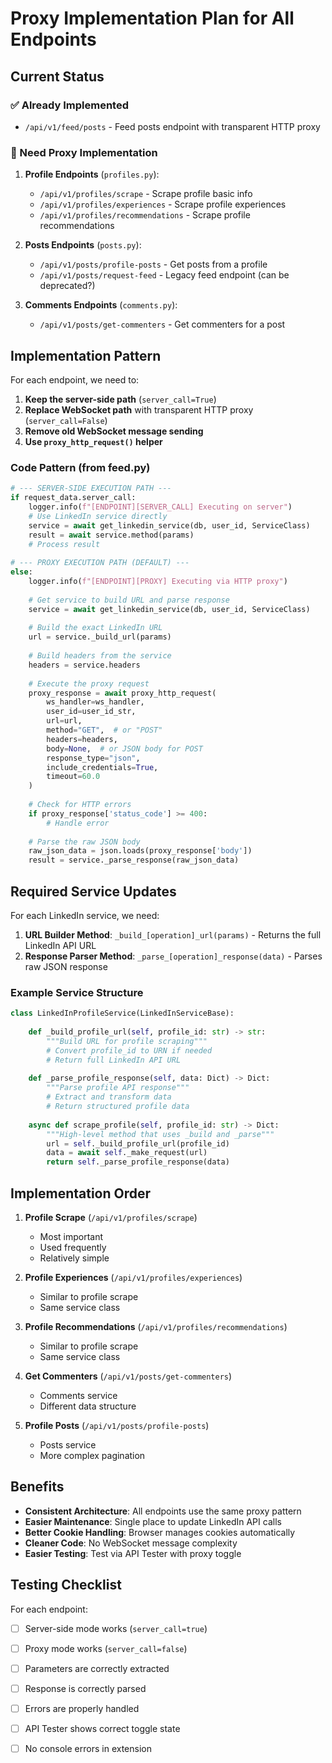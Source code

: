# Proxy Implementation Plan for All Endpoints

## Current Status

### ✅ Already Implemented
- `/api/v1/feed/posts` - Feed posts endpoint with transparent HTTP proxy

### 🔄 Need Proxy Implementation

1. **Profile Endpoints** (`profiles.py`):
   - `/api/v1/profiles/scrape` - Scrape profile basic info
   - `/api/v1/profiles/experiences` - Scrape profile experiences
   - `/api/v1/profiles/recommendations` - Scrape profile recommendations

2. **Posts Endpoints** (`posts.py`):
   - `/api/v1/posts/profile-posts` - Get posts from a profile
   - `/api/v1/posts/request-feed` - Legacy feed endpoint (can be deprecated?)

3. **Comments Endpoints** (`comments.py`):
   - `/api/v1/posts/get-commenters` - Get commenters for a post

## Implementation Pattern

For each endpoint, we need to:

1. **Keep the server-side path** (`server_call=True`)
2. **Replace WebSocket path** with transparent HTTP proxy (`server_call=False`)
3. **Remove old WebSocket message sending**
4. **Use `proxy_http_request()` helper**

### Code Pattern (from feed.py)

```python
# --- SERVER-SIDE EXECUTION PATH ---
if request_data.server_call:
    logger.info(f"[ENDPOINT][SERVER_CALL] Executing on server")
    # Use LinkedIn service directly
    service = await get_linkedin_service(db, user_id, ServiceClass)
    result = await service.method(params)
    # Process result
    
# --- PROXY EXECUTION PATH (DEFAULT) ---
else:
    logger.info(f"[ENDPOINT][PROXY] Executing via HTTP proxy")
    
    # Get service to build URL and parse response
    service = await get_linkedin_service(db, user_id, ServiceClass)
    
    # Build the exact LinkedIn URL
    url = service._build_url(params)
    
    # Build headers from the service
    headers = service.headers
    
    # Execute the proxy request
    proxy_response = await proxy_http_request(
        ws_handler=ws_handler,
        user_id=user_id_str,
        url=url,
        method="GET",  # or "POST"
        headers=headers,
        body=None,  # or JSON body for POST
        response_type="json",
        include_credentials=True,
        timeout=60.0
    )
    
    # Check for HTTP errors
    if proxy_response['status_code'] >= 400:
        # Handle error
        
    # Parse the raw JSON body
    raw_json_data = json.loads(proxy_response['body'])
    result = service._parse_response(raw_json_data)
```

## Required Service Updates

For each LinkedIn service, we need:

1. **URL Builder Method**: `_build_[operation]_url(params)` - Returns the full LinkedIn API URL
2. **Response Parser Method**: `_parse_[operation]_response(data)` - Parses raw JSON response

### Example Service Structure

```python
class LinkedInProfileService(LinkedInServiceBase):
    
    def _build_profile_url(self, profile_id: str) -> str:
        """Build URL for profile scraping"""
        # Convert profile_id to URN if needed
        # Return full LinkedIn API URL
        
    def _parse_profile_response(self, data: Dict) -> Dict:
        """Parse profile API response"""
        # Extract and transform data
        # Return structured profile data
        
    async def scrape_profile(self, profile_id: str) -> Dict:
        """High-level method that uses _build and _parse"""
        url = self._build_profile_url(profile_id)
        data = await self._make_request(url)
        return self._parse_profile_response(data)
```

## Implementation Order

1. **Profile Scrape** (`/api/v1/profiles/scrape`)
   - Most important
   - Used frequently
   - Relatively simple

2. **Profile Experiences** (`/api/v1/profiles/experiences`)
   - Similar to profile scrape
   - Same service class

3. **Profile Recommendations** (`/api/v1/profiles/recommendations`)
   - Similar to profile scrape
   - Same service class

4. **Get Commenters** (`/api/v1/posts/get-commenters`)
   - Comments service
   - Different data structure

5. **Profile Posts** (`/api/v1/posts/profile-posts`)
   - Posts service
   - More complex pagination

## Benefits

- **Consistent Architecture**: All endpoints use the same proxy pattern
- **Easier Maintenance**: Single place to update LinkedIn API calls
- **Better Cookie Handling**: Browser manages cookies automatically
- **Cleaner Code**: No WebSocket message complexity
- **Easier Testing**: Test via API Tester with proxy toggle

## Testing Checklist

For each endpoint:
- [ ] Server-side mode works (`server_call=true`)
- [ ] Proxy mode works (`server_call=false`)
- [ ] Parameters are correctly extracted
- [ ] Response is correctly parsed
- [ ] Errors are properly handled
- [ ] API Tester shows correct toggle state
- [ ] No console errors in extension

